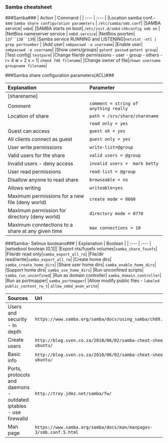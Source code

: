 ### Samba cheatsheet


###Samba###
| Action                                 | Command                                    |
| :---                                    | :---                                       |
|Location samba conf.- see `Samba share configuration parameters` |  `/etc/samba/smb.conf`|
|SAMBA service| `smbd`| 
|SAMBA starts on boot| `/etc/init.d/smbd` `chkconfig smb on` |
|NetBios nameserver service | `nmbd.service`|
|NetBios poorten| `137``138``139`|
|Samba service RUNNING and LISTENING|`netstat -ntl | grep portnumber` |
|Add user| `smbpasswd -a username`|
|Enable user| `smbpasswd -e username`|
|Show users/groups| `getent passwd` `getent group`|
|Test config| `testparm`|
|Change file/dir permissions - user - group - others - r= 4 w = 2 x = 1| `chmod 740 filename`|
|Change owner of file|`chown username groupname filename`|

###Samba share configuration parameters(ACL)###

| Explanation                                | Parameter                                  |
| :---                                    | :---                                       |
|[sharename]||
|    Comment   |`comment = string of anything really`|
|   Location of share     |`path = /srv/share/sharename`|
|      |`read only = yes`|
|  Guest can access     |`guest ok = yes`|
|   All clients connect as guest    |`guest only = yes`|
|  User write permissions    |`write-list=@group`|
|  Valid users for the share    |`valid users = @group`|
| Invalid users - deny access | `invalid users =  mark betty`| 
| User read permissions    |`read-list = @group`|
| Disallow anyone to read share  |`browseable = no`|
| Allows writing| `writeable=yes`|
|Maximum permissions for a new file (deny world)|`create mode = 0660`|
|Maximum permission for directory (deny world)|`directory mode = 0770`|
| Maximum conntections to a share at any given time| `max connections = 10 `| 

###Samba- Selinux booleans###
| Explanation                                | Boolean                                  |
| :---                                    | :---                                       |
|setsebool boolean [0,1]||
|Export nts/fusefs volumes|`samba_share_fusefs`|
|File/dir read only|`samba_export_all_ro`|
|File/dir read/write|`samba_export_all_rw`|
|Create home dirs| `samba_create_home_dirs`| 
|Share user home dirs| `samba_enable_home_dirs`| 
|Support home dirs| `samba_use_home_dirs`|
|Run unconfined scripts| `samba_run_unconfined`|
|Run as domain controller| `samba_domain_controller`|
|Run as portmapper| `samba_portmapper`|
|Allow modify public files - `labeled public_content_rw_t`|  `allow_smbd_anon_write`|



|Sources|Url|
|:---|:---|
|Users and security - In depth|`https://www.samba.org/samba/docs/using_samba/ch09.html`|
|Create users| `http://blog.sven.co.za/2010/06/02/samba-cheat-sheet-ubuntu/`|
|Basic info| `http://blog.sven.co.za/2010/06/02/samba-cheat-sheet-ubuntu/`|
|Ports, protocols and daemons - outdated iptables - use firewalld| `http://troy.jdmz.net/samba/fw/`|
|Man page|`https://www.samba.org/samba/docs/man/manpages-3/smb.conf.5.html`|




